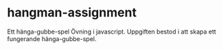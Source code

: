 # hangman-assignment
 Ett hänga-gubbe-spel
Övning i javascript. Uppgiften bestod i att skapa ett fungerande hänga-gubbe-spel.

